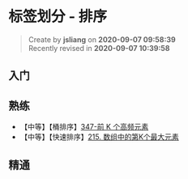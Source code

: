 标签划分 - 排序
===

> Create by **jsliang** on **2020-09-07 09:58:39**  
> Recently revised in **2020-09-07 10:39:58**

## 入门

## 熟练

* 【中等】【桶排序】[347-前 K 个高频元素](https://leetcode-cn.com/problems/top-k-frequent-elements/)
* 【中等】【快速排序】[215. 数组中的第K个最大元素](https://leetcode-cn.com/problems/kth-largest-element-in-an-array/)


## 精通